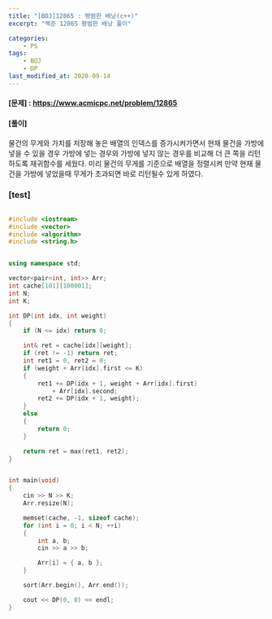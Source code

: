 ```yaml
---
title: "[BOJ]12865 : 평범한 배낭(c++)"
excerpt: "백준 12865 평범한 배낭 풀이"

categories:
    - PS
tags:
    - BOJ
    - DP
last_modified_at: 2020-09-14
---
```


#### [문제] : https://www.acmicpc.net/problem/12865

#### [풀이]

물건의 무게와 가치를 저장해 놓은 배열의 인덱스를 증가시켜가면서 현재 물건을 가방에 넣을 수 있을 경우
가방에 넣는 경우와 가방에 넣지 않는 경우를 비교해 더 큰 쪽을 리턴하도록 재귀함수를 세웠다. 
미리 물건의 무게를 기준으로 배열을 정렬시켜 만약 현재 물건을 가방에 넣었을때 무게가 초과되면 바로 
리턴될수 있게 하였다.

### [test]

```cpp

#include <iostream>
#include <vector>
#include <algorithm>
#include <string.h>


using namespace std;

vector<pair<int, int>> Arr;
int cache[101][100001];
int N;
int K;

int DP(int idx, int weight)
{
	if (N <= idx) return 0;

	int& ret = cache[idx][weight];
	if (ret != -1) return ret;
	int ret1 = 0, ret2 = 0;
	if (weight + Arr[idx].first <= K)
	{
		ret1 += DP(idx + 1, weight + Arr[idx].first) 
			+ Arr[idx].second;
		ret2 += DP(idx + 1, weight);
	}
	else
	{
		return 0;
	}

	return ret = max(ret1, ret2);
}


int main(void)
{
	cin >> N >> K;
	Arr.resize(N);

	memset(cache, -1, sizeof cache);
	for (int i = 0; i < N; ++i)
	{
		int a, b;
		cin >> a >> b;

		Arr[i] = { a, b };
	}

	sort(Arr.begin(), Arr.end());

	cout << DP(0, 0) << endl;
}

```